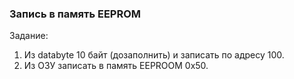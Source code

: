 ### Запись в память EEPROM

Задание:

1) Из databyte 10 байт (дозаполнить) и записать по адресу 100.
2) Из ОЗУ записать в память EEPROOM 0x50.

